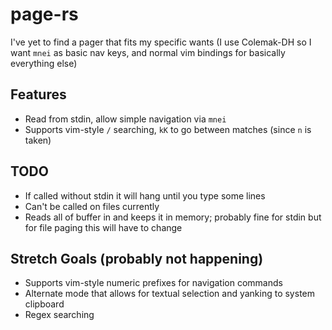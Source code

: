 # page-rs
I've yet to find a pager that fits my specific wants (I use Colemak-DH so I want `mnei` as basic nav keys, and normal vim bindings for basically everything else)

## Features
- Read from stdin, allow simple navigation via `mnei`
- Supports vim-style `/` searching, `kK` to go between matches (since `n` is taken)

## TODO
- If called without stdin it will hang until you type some lines
- Can't be called on files currently
- Reads all of buffer in and keeps it in memory; probably fine for stdin but for file paging this will have to change

## Stretch Goals (probably not happening)
- Supports vim-style numeric prefixes for navigation commands
- Alternate mode that allows for textual selection and yanking to system clipboard
- Regex searching 